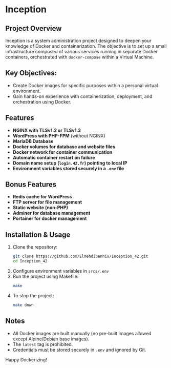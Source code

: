 # Inception

## Project Overview

Inception is a system administration project designed to deepen your knowledge of Docker and containerization. The objective is to set up a small infrastructure composed of various services running in separate Docker containers, orchestrated with `docker-compose` within a Virtual Machine.

## Key Objectives:
- Create Docker images for specific purposes within a personal virtual environment.
- Gain hands-on experience with containerization, deployment, and orchestration using Docker.

## Features
- **NGINX with TLSv1.2 or TLSv1.3**
- **WordPress with PHP-FPM** (without NGINX)
- **MariaDB Database**
- **Docker volumes for database and website files**
- **Docker network for container communication**
- **Automatic container restart on failure**
- **Domain name setup (`login.42.fr`) pointing to local IP**
- **Environment variables stored securely in a `.env` file**

## Bonus Features
- **Redis cache for WordPress**
- **FTP server for file management**
- **Static website (non-PHP)**
- **Adminer for database management**
- **Portainer for docker management**

## Installation & Usage
1. Clone the repository:
   ```sh
   git clone https://github.com/Elmehdibennix/Inception_42.git
   cd Inception_42
   ```
2. Configure environment variables in `srcs/.env`
3. Run the project using Makefile:
   ```sh
   make
   ```
4. To stop the project:
   ```sh
   make down
   ```

## Notes
- All Docker images are built manually (no pre-built images allowed except Alpine/Debian base images).
- The `latest` tag is prohibited.
- Credentials must be stored securely in `.env` and ignored by Git.

Happy Dockerizing!
